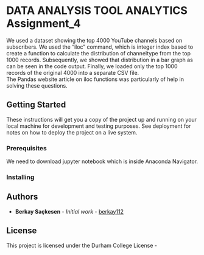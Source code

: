 # DATA ANALYSIS TOOL ANALYTICS Assignment_4

We used a dataset showing the top 4000 YouTube channels based on subscribers. We used the “iloc” command, which is integer index based to create a function to calculate the distribution of channeltype from the top 1000 records. 
Subsequently, we showed that distribution in a bar graph as can be seen in the code output.
Finally, we loaded only the top 1000 records of the original 4000 into a separate CSV file.  
The Pandas website article on iloc functions was particularly of help in solving these questions. 


## Getting Started

These instructions will get you a copy of the project up and running on your local machine for development and testing purposes. See deployment for notes on how to deploy the project on a live system.

### Prerequisites

We need to download jupyter notebook which is inside Anaconda Navigator.


### Installing





## Authors

* **Berkay Saçkesen** - *Initial work* - [berkay112](https://github.com/berkay112)


## License

This project is licensed under the Durham College License -



